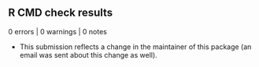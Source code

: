 ## R CMD check results

0 errors | 0 warnings | 0 notes

* This submission reflects a change in the maintainer of this package 
(an email was sent about this change as well). 
